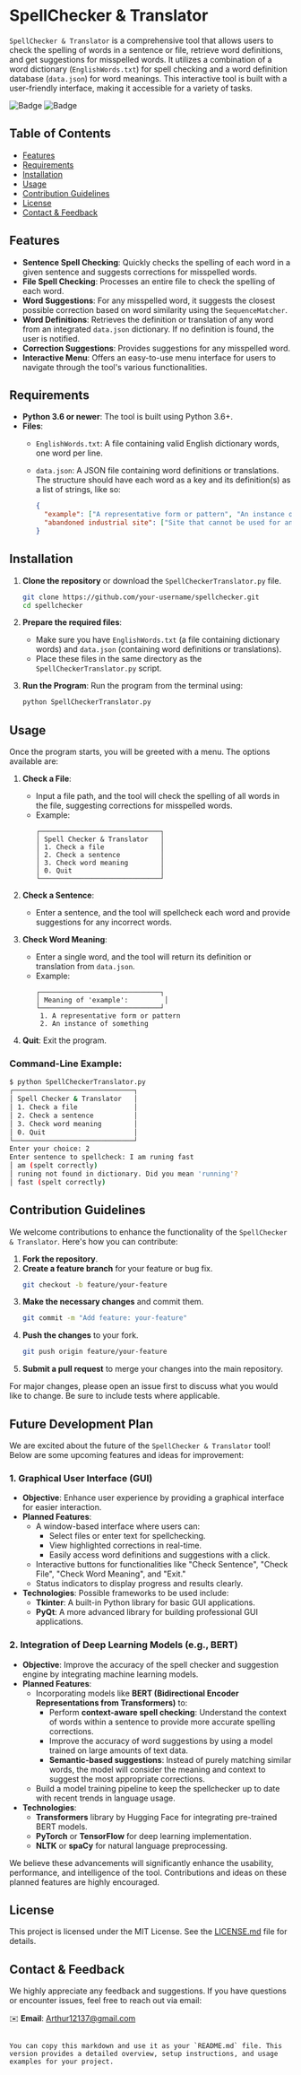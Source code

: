 

# SpellChecker & Translator

`SpellChecker & Translator` is a comprehensive tool that allows users to check the spelling of words in a sentence or file, retrieve word definitions, and get suggestions for misspelled words. It utilizes a combination of a word dictionary (`EnglishWords.txt`) for spell checking and a word definition database (`data.json`) for word meanings. This interactive tool is built with a user-friendly interface, making it accessible for a variety of tasks.

![Badge](https://img.shields.io/badge/version-1.0.0-blue) ![Badge](https://img.shields.io/badge/python->=3.6-green)

## Table of Contents
- [Features](#features)
- [Requirements](#requirements)
- [Installation](#installation)
- [Usage](#usage)
- [Contribution Guidelines](#contribution-guidelines)
- [License](#license)
- [Contact & Feedback](#contact--feedback)

## Features
- **Sentence Spell Checking**: Quickly checks the spelling of each word in a given sentence and suggests corrections for misspelled words.
- **File Spell Checking**: Processes an entire file to check the spelling of each word.
- **Word Suggestions**: For any misspelled word, it suggests the closest possible correction based on word similarity using the `SequenceMatcher`.
- **Word Definitions**: Retrieves the definition or translation of any word from an integrated `data.json` dictionary. If no definition is found, the user is notified.
- **Correction Suggestions**: Provides suggestions for any misspelled word.
- **Interactive Menu**: Offers an easy-to-use menu interface for users to navigate through the tool's various functionalities.

## Requirements
- **Python 3.6 or newer**: The tool is built using Python 3.6+.
- **Files**:
  - `EnglishWords.txt`: A file containing valid English dictionary words, one word per line.
  - `data.json`: A JSON file containing word definitions or translations. The structure should have each word as a key and its definition(s) as a list of strings, like so:
  
    ```json
    {
      "example": ["A representative form or pattern", "An instance of something"],
      "abandoned industrial site": ["Site that cannot be used for any purpose, being contaminated by pollutants."]
    }
    ```

## Installation
1. **Clone the repository** or download the `SpellCheckerTranslator.py` file.
   ```bash
   git clone https://github.com/your-username/spellchecker.git
   cd spellchecker
   ```
2. **Prepare the required files**:
   - Make sure you have `EnglishWords.txt` (a file containing dictionary words) and `data.json` (containing word definitions or translations).
   - Place these files in the same directory as the `SpellCheckerTranslator.py` script.

3. **Run the Program**:
   Run the program from the terminal using:
   ```bash
   python SpellCheckerTranslator.py
   ```

## Usage

Once the program starts, you will be greeted with a menu. The options available are:

1. **Check a File**: 
   - Input a file path, and the tool will check the spelling of all words in the file, suggesting corrections for misspelled words.
   - Example:
     ```plaintext
     ┌──────────────────────────────┐
     │ Spell Checker & Translator   │
     │ 1. Check a file              │
     │ 2. Check a sentence          │
     │ 3. Check word meaning        │
     │ 0. Quit                      │
     └──────────────────────────────┘
     ```

2. **Check a Sentence**:
   - Enter a sentence, and the tool will spellcheck each word and provide suggestions for any incorrect words.

3. **Check Word Meaning**:
   - Enter a single word, and the tool will return its definition or translation from `data.json`.
   - Example:
     ```plaintext
     ┌──────────────────────────────┐
     │ Meaning of 'example':         │
     └──────────────────────────────┘
      1. A representative form or pattern
      2. An instance of something
     ```

4. **Quit**: Exit the program.

### Command-Line Example:
```bash
$ python SpellCheckerTranslator.py
┌──────────────────────────────┐
│ Spell Checker & Translator   │
│ 1. Check a file              │
│ 2. Check a sentence          │
│ 3. Check word meaning        │
│ 0. Quit                      │
└──────────────────────────────┘
Enter your choice: 2
Enter sentence to spellcheck: I am runing fast
│ am (spelt correctly)
│ runing not found in dictionary. Did you mean 'running'?
│ fast (spelt correctly)
```

## Contribution Guidelines
We welcome contributions to enhance the functionality of the `SpellChecker & Translator`. Here's how you can contribute:

1. **Fork the repository**.
2. **Create a feature branch** for your feature or bug fix.
   ```bash
   git checkout -b feature/your-feature
   ```
3. **Make the necessary changes** and commit them.
   ```bash
   git commit -m "Add feature: your-feature"
   ```
4. **Push the changes** to your fork.
   ```bash
   git push origin feature/your-feature
   ```
5. **Submit a pull request** to merge your changes into the main repository.

For major changes, please open an issue first to discuss what you would like to change. Be sure to include tests where applicable.

## Future Development Plan

We are excited about the future of the `SpellChecker & Translator` tool! Below are some upcoming features and ideas for improvement:

### 1. Graphical User Interface (GUI)
- **Objective**: Enhance user experience by providing a graphical interface for easier interaction.
- **Planned Features**:
  - A window-based interface where users can:
    - Select files or enter text for spellchecking.
    - View highlighted corrections in real-time.
    - Easily access word definitions and suggestions with a click.
  - Interactive buttons for functionalities like "Check Sentence", "Check File", "Check Word Meaning", and "Exit."
  - Status indicators to display progress and results clearly.
- **Technologies**: Possible frameworks to be used include:
  - **Tkinter**: A built-in Python library for basic GUI applications.
  - **PyQt**: A more advanced library for building professional GUI applications.

### 2. Integration of Deep Learning Models (e.g., BERT)
- **Objective**: Improve the accuracy of the spell checker and suggestion engine by integrating machine learning models.
- **Planned Features**:
  - Incorporating models like **BERT (Bidirectional Encoder Representations from Transformers)** to:
    - Perform **context-aware spell checking**: Understand the context of words within a sentence to provide more accurate spelling corrections.
    - Improve the accuracy of word suggestions by using a model trained on large amounts of text data.
    - **Semantic-based suggestions**: Instead of purely matching similar words, the model will consider the meaning and context to suggest the most appropriate corrections.
  - Build a model training pipeline to keep the spellchecker up to date with recent trends in language usage.
- **Technologies**:
  - **Transformers** library by Hugging Face for integrating pre-trained BERT models.
  - **PyTorch** or **TensorFlow** for deep learning implementation.
  - **NLTK** or **spaCy** for natural language preprocessing.

We believe these advancements will significantly enhance the usability, performance, and intelligence of the tool. Contributions and ideas on these planned features are highly encouraged.




## License
This project is licensed under the MIT License. See the [LICENSE.md](LICENSE.md) file for details.

## Contact & Feedback
We highly appreciate any feedback and suggestions. If you have questions or encounter issues, feel free to reach out via email:

✉️ **Email**: Arthur12137@gmail.com
```

You can copy this markdown and use it as your `README.md` file. This version provides a detailed overview, setup instructions, and usage examples for your project.
